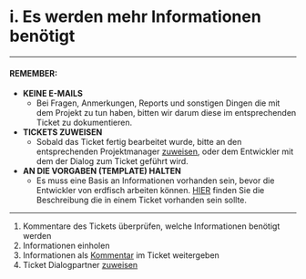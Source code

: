# i. Es werden mehr Informationen benötigt

---

#### **REMEMBER:**

* **KEINE E-MAILS**
  * Bei Fragen, Anmerkungen, Reports und sonstigen Dingen die mit dem Projekt zu tun haben, bitten wir darum diese im entsprechenden Ticket zu dokumentieren.
* **TICKETS ZUWEISEN**
  * Sobald das Ticket fertig bearbeitet wurde, bitte an den entsprechenden Projektmanager [zuweisen](/30-funktionen/33-tickets-zuweisen.md), oder dem Entwickler mit dem der Dialog zum Ticket geführt wird.
* **AN DIE VORGABEN \(TEMPLATE\) HALTEN**
  * Es muss eine Basis an Informationen vorhanden sein, bevor die Entwickler von erdfisch arbeiten können. [HIER](https://www.gitbook.com/book/loonyluna/jira/edit#) finden Sie die Beschreibung die in einem Ticket vorhanden sein sollte.

---

1. Kommentare des Tickets überprüfen, welche Informationen benötigt werden
2. Informationen einholen
3. Informationen als [Kommentar](/30-funktionen/34-kommentieren.md) im Ticket weitergeben
4. Ticket Dialogpartner [zuweisen](/30-funktionen/33-tickets-zuweisen.md)



